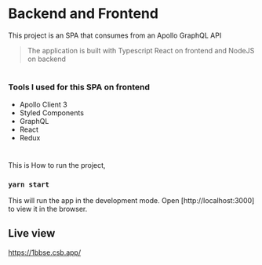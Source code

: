 # Backend and Frontend 

This project is an SPA that consumes from an Apollo GraphQL API

> The application is built with Typescript React on frontend and NodeJS on backend

#
### Tools I used for this SPA on frontend
- Apollo Client 3
- Styled Components
- GraphQL
- React
- Redux
#
This is How to run the project,

### `yarn start`

This will run the app in the development mode.
Open [http://localhost:3000] to view it in the browser.

## Live view
https://1bbse.csb.app/

